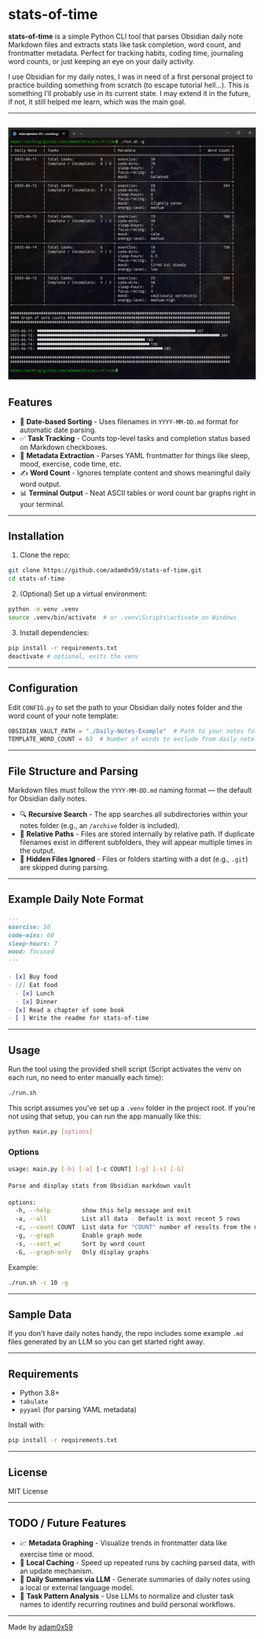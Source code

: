 # stats-of-time

**stats-of-time** is a simple Python CLI tool that parses Obsidian daily note Markdown files and extracts stats like task completion, word count, and frontmatter metadata. Perfect for tracking habits, coding time, journaling word counts, or just keeping an eye on your daily activity.

I use Obsidian for my daily notes, I was in need of a first personal project to practice building something from scratch (to escape tutorial hell...). This is something I’ll probably use in its current state. I may extend it in the future, if not, it still helped me learn, which was the main goal.

---
![Example Output](./example_images/example1.png)
---

## Features

* 📅 **Date-based Sorting** - Uses filenames in `YYYY-MM-DD.md` format for automatic date parsing.
* ✅ **Task Tracking** - Counts top-level tasks and completion status based on Markdown checkboxes.
* 🧠 **Metadata Extraction** - Parses YAML frontmatter for things like sleep, mood, exercise, code time, etc.
* ✍️ **Word Count** - Ignores template content and shows meaningful daily word output.
* 📊 **Terminal Output** - Neat ASCII tables or word count bar graphs right in your terminal.

---

## Installation

1. Clone the repo:

```bash
git clone https://github.com/adam0x59/stats-of-time.git
cd stats-of-time
```

2. (Optional) Set up a virtual environment:

```bash
python -m venv .venv
source .venv/bin/activate  # or .venv\Scripts\activate on Windows
```

3. Install dependencies:

```bash
pip install -r requirements.txt
deactivate # optional, exits the venv
```

---

## Configuration

Edit `CONFIG.py` to set the path to your Obsidian daily notes folder and the word count of your note template:

```python
OBSIDIAN_VAULT_PATH = "./Daily-Notes-Example"  # Path to your notes folder
TEMPLATE_WORD_COUNT = 63  # Number of words to exclude from daily note template
```

---

## File Structure and Parsing

Markdown files must follow the `YYYY-MM-DD.md` naming format — the default for Obsidian daily notes.

* 🔍 **Recursive Search** - The app searches all subdirectories within your notes folder (e.g., an `/archive` folder is included).
* 📁 **Relative Paths** - Files are stored internally by relative path. If duplicate filenames exist in different subfolders, they will appear multiple times in the output.
* 🙈 **Hidden Files Ignored** - Files or folders starting with a dot (e.g., `.git`) are skipped during parsing.

---

## Example Daily Note Format

```markdown
---
exercise: 50
code-mins: 60
sleep-hours: 7
mood: focused
---

- [x] Buy food
- [/] Eat food
  - [x] Lunch
  - [x] Dinner
- [x] Read a chapter of some book
- [ ] Write the readme for stats-of-time
```

---

## Usage

Run the tool using the provided shell script (Script activates the venv on each run, no need to enter manually each time):

```bash
./run.sh
```

This script assumes you've set up a `.venv` folder in the project root. If you're not using that setup, you can run the app manually like this:

```bash
python main.py [options]
```

### Options

```bash
usage: main.py [-h] [-a] [-c COUNT] [-g] [-s] [-G]

Parse and display stats from Obsidian markdown vault

options:
  -h, --help         show this help message and exit
  -a, --all          List all data - Default is most recent 5 rows
  -c, --count COUNT  List data for "COUNT" number of results from the most recent entry back
  -g, --graph        Enable graph mode
  -s, --sort_wc      Sort by word count
  -G, --graph-only   Only display graphs
```

Example:

```bash
./run.sh -c 10 -g
```

---

## Sample Data

If you don't have daily notes handy, the repo includes some example `.md` files generated by an LLM so you can get started right away.

---

## Requirements

* Python 3.8+
* `tabulate`
* `pyyaml` (for parsing YAML metadata)

Install with:

```bash
pip install -r requirements.txt
```

---

## License

MIT License

---

## TODO / Future Features

* 📈 **Metadata Graphing** - Visualize trends in frontmatter data like exercise time or mood.
* 💾 **Local Caching** - Speed up repeated runs by caching parsed data, with an update mechanism.
* 🧠 **Daily Summaries via LLM** - Generate summaries of daily notes using a local or external language model.
* 🔁 **Task Pattern Analysis** - Use LLMs to normalize and cluster task names to identify recurring routines and build personal workflows.

---

Made by [adam0x59](https://github.com/adam0x59)

